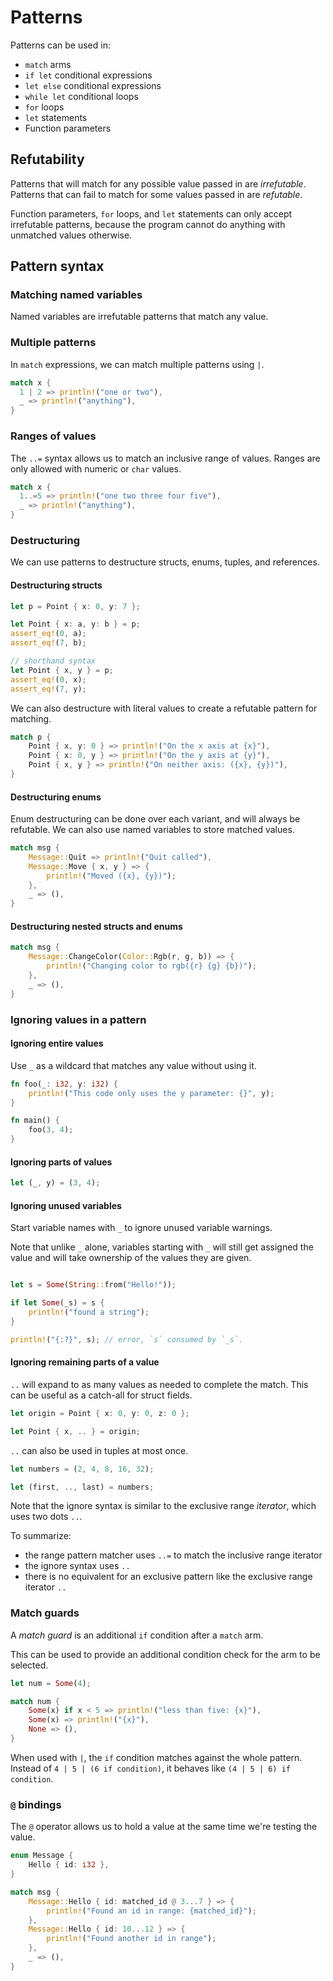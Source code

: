 # Patterns

Patterns can be used in:

- `match` arms
- `if let` conditional expressions
- `let else` conditional expressions
- `while let` conditional loops
- `for` loops
- `let` statements
- Function parameters

## Refutability

Patterns that will match for any possible value passed in are _irrefutable_. Patterns that can fail to match for some values passed in are _refutable_.

Function parameters, `for` loops, and `let` statements can only accept irrefutable patterns, because the program cannot do anything with unmatched values otherwise.

## Pattern syntax

### Matching named variables

Named variables are irrefutable patterns that match any value.

### Multiple patterns

In `match` expressions, we can match multiple patterns using `|`.

```rs
match x {
  1 | 2 => println!("one or two"),
  _ => println!("anything"),
}
```

### Ranges of values

The `..=` syntax allows us to match an inclusive range of values. Ranges are only allowed with numeric or `char` values.

```rs
match x {
  1..=5 => println!("one two three four five"),
  _ => println!("anything"),
}
```

### Destructuring

We can use patterns to destructure structs, enums, tuples, and references.

#### Destructuring structs

```rs
let p = Point { x: 0, y: 7 };

let Point { x: a, y: b } = p;
assert_eq!(0, a);
assert_eq!(7, b);

// shorthand syntax
let Point { x, y } = p;
assert_eq!(0, x);
assert_eq!(7, y);
```

We can also destructure with literal values to create a refutable pattern for matching.

```rs
match p {
    Point { x, y: 0 } => println!("On the x axis at {x}"),
    Point { x: 0, y } => println!("On the y axis at {y}"),
    Point { x, y } => println!("On neither axis: ({x}, {y})"),
}
```

#### Destructuring enums

Enum destructuring can be done over each variant, and will always be refutable. We can also use named variables to store matched values.

```rs
match msg {
    Message::Quit => println!("Quit called"),
    Message::Move { x, y } => {
        println!("Moved ({x}, {y})");
    },
    _ => (),
}
```

#### Destructuring nested structs and enums

```rs
match msg {
    Message::ChangeColor(Color::Rgb(r, g, b)) => {
        println!("Changing color to rgb({r} {g} {b})");
    },
    _ => (),
}
```

### Ignoring values in a pattern

#### Ignoring entire values

Use `_` as a wildcard that matches any value without using it.

```rs
fn foo(_: i32, y: i32) {
    println!("This code only uses the y parameter: {}", y);
}

fn main() {
    foo(3, 4);
}
```

#### Ignoring parts of values

```rs
let (_, y) = (3, 4);
```

#### Ignoring unused variables

Start variable names with `_` to ignore unused variable warnings.

Note that unlike `_` alone, variables starting with `_` will still get assigned the value and will take ownership of the values they are given.

```rs

let s = Some(String::from("Hello!"));

if let Some(_s) = s {
    println!("found a string");
}

println!("{:?}", s); // error, `s` consumed by `_s`.
```

#### Ignoring remaining parts of a value

`..` will expand to as many values as needed to complete the match. This can be useful as a catch-all for struct fields.

```rs
let origin = Point { x: 0, y: 0, z: 0 };

let Point { x, .. } = origin;
```

`..` can also be used in tuples at most once.

```rs
let numbers = (2, 4, 8, 16, 32);

let (first, .., last) = numbers;
```

Note that the ignore syntax is similar to the exclusive range _iterator_, which uses two dots `..`.

To summarize:

- the range pattern matcher uses `..=` to match the inclusive range iterator
- the ignore syntax uses `..`
- there is no equivalent for an exclusive pattern like the exclusive range iterator `..`

### Match guards

A _match guard_ is an additional `if` condition after a `match` arm.

This can be used to provide an additional condition check for the arm to be selected.

```rs
let num = Some(4);

match num {
    Some(x) if x < 5 => println!("less than five: {x}"),
    Some(x) => println!("{x}"),
    None => (),
}
```

When used with `|`, the `if` condition matches against the whole pattern. Instead of `4 | 5 | (6 if condition)`, it behaves like `(4 | 5 | 6) if condition`.

### `@` bindings

The `@` operator allows us to hold a value at the same time we're testing the value.

```rs
enum Message {
    Hello { id: i32 },
}

match msg {
    Message::Hello { id: matched_id @ 3...7 } => {
        println!("Found an id in range: {matched_id}");
    },
    Message::Hello { id: 10...12 } => {
        println!("Found another id in range");
    },
    _ => (),
}
```
